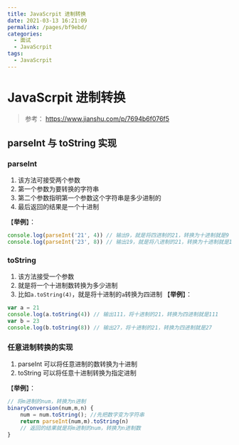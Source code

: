 ```yaml
---
title: JavaScrpit 进制转换
date: 2021-03-13 16:21:09
permalink: /pages/bf9ebd/
categories:
  - 面试
  - JavaScrpit
tags:
  - JavaScrpit
---
```


# JavaScrpit 进制转换

> 参考：
> https://www.jianshu.com/p/7694b6f076f5

## parseInt 与 toString 实现

### parseInt

1. 该方法可接受两个参数
2. 第一个参数为要转换的字符串
3. 第二个参数指明第一个参数这个字符串是多少进制的
4. 最后返回的结果是一个十进制

【**举例**】：

```js
console.log(parseInt('21', 4)) // 输出9，就是将四进制的21，转换为十进制就是9
console.log(parseInt('23', 8)) // 输出19，就是将八进制的21，转换为十进制就是19
```

### toString

1. 该方法接受一个参数
2. 就是将一个十进制数转换为多少进制
3. 比如`a.toString(4)`，就是将十进制的`a`转换为四进制
   【**举例**】：

```js
var a = 21
console.log(a.toString(4)) // 输出111，将十进制的21，转换为四进制就是111
var b = 23
console.log(b.toString(8)) // 输出27，将十进制的21，转换为四进制就是27
```

### 任意进制转换的实现

1. parseInt 可以将任意进制的数转换为十进制
2. toString 可以将任意十进制转换为指定进制

【**举例**】：

```js
// 将m进制的num，转换为n进制
binaryConversion(num,m,n) {
    num = num.toString(); //先把数字变为字符串
    return parseInt(num,m).toString(n)
    // 返回的结果就是将m进制的num，转换为n进制数
}
```
